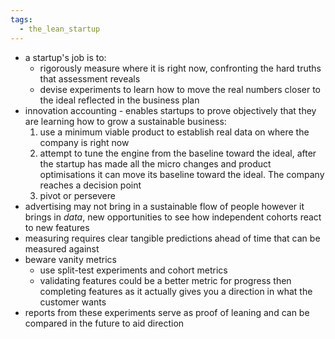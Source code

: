 ```yaml
---
tags:
  - the_lean_startup
---
```

- a startup's job is to:
	- rigorously measure where it is right now, confronting the hard truths that assessment reveals
	- devise experiments to learn how to move the real numbers closer to the ideal reflected in the business plan
- innovation accounting - enables startups to prove objectively that they are learning how to grow a sustainable business:
	1. use a minimum viable product to establish real data on where the company is right now
	2. attempt to tune the engine from the baseline toward the ideal, after the startup has made all the micro changes and product optimisations it can move its baseline toward the ideal. The company reaches a decision point
	3. pivot or persevere
- advertising may not bring in a sustainable flow of people however it brings in *data*, new opportunities to see how independent cohorts react to new features
- measuring requires clear tangible predictions ahead of time that can be measured against
- beware vanity metrics
	- use split-test experiments and cohort metrics 
	- validating features could be a better metric for progress then completing features as it actually gives you a direction in what the customer wants
- reports from these experiments serve as proof of leaning and can be compared in the future to aid direction